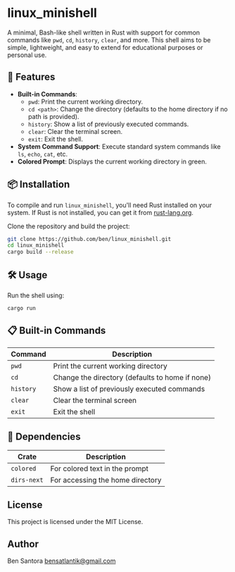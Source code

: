 # linux_minishell
A minimal, Bash-like shell written in Rust with support for common commands like `pwd`, `cd`, `history`, `clear`, and more. This shell aims to be simple, lightweight, and easy to extend for educational purposes or personal use.

## 🚀 Features
- **Built-in Commands**:
  - `pwd`: Print the current working directory.
  - `cd <path>`: Change the directory (defaults to the home directory if no path is provided).
  - `history`: Show a list of previously executed commands.
  - `clear`: Clear the terminal screen.
  - `exit`: Exit the shell.
- **System Command Support**: Execute standard system commands like `ls`, `echo`, `cat`, etc.
- **Colored Prompt**: Displays the current working directory in green.

## 📦 Installation
To compile and run `linux_minishell`, you'll need Rust installed on your system. If Rust is not installed, you can get it from [rust-lang.org](https://rust-lang.org).

Clone the repository and build the project:
```bash
git clone https://github.com/ben/linux_minishell.git
cd linux_minishell
cargo build --release
```
## 🛠️ Usage
Run the shell using:
``` 
cargo run
```
## 📋 Built-in Commands

| Command   | Description                                      |
|-----------|--------------------------------------------------|
| `pwd`     | Print the current working directory              |
| `cd`      | Change the directory (defaults to home if none)  |
| `history` | Show a list of previously executed commands      |
| `clear`   | Clear the terminal screen                        |
| `exit`    | Exit the shell                                   |

## 🔧 Dependencies

| Crate        | Description                                       |
|--------------|---------------------------------------------------|
| `colored`    | For colored text in the prompt                    |
| `dirs-next`  | For accessing the home directory                  |

## License 
This project is licensed under the MIT License. 

## Author
Ben Santora <bensatlantik@gmail.com>
